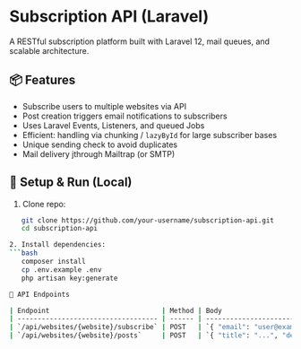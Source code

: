 # Subscription API (Laravel)

A RESTful subscription platform built with Laravel 12, mail queues, and scalable architecture.

## 📦 Features

- Subscribe users to multiple websites via API
- Post creation triggers email notifications to subscribers
- Uses Laravel Events, Listeners, and queued Jobs
- Efficient: handling via chunking / `lazyById` for large subscriber bases
- Unique sending check to avoid duplicates
- Mail delivery jthrough Mailtrap (or SMTP)

## 🚀 Setup & Run (Local)

1. Clone repo:
```bash
   git clone https://github.com/your-username/subscription-api.git
   cd subscription-api

2. Install dependencies:
```bash
   composer install
   cp .env.example .env
   php artisan key:generate

🧪 API Endpoints

| Endpoint                            | Method | Body                                       | Description                        |
| ----------------------------------- | ------ | ------------------------------------------ | ---------------------------------- |
| `/api/websites/{website}/subscribe` | POST   | `{ "email": "user@example.com" }`          | Subscribe user                     |
| `/api/websites/{website}/posts`     | POST   | `{ "title": "...", "description": "..." }` | Create post and notify subscribers |